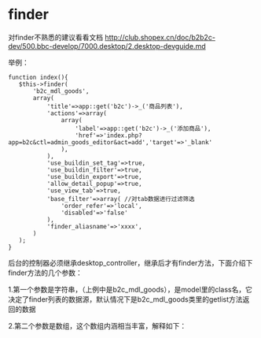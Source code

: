 # finder #
对finder不熟悉的建议看看文档 http://club.shopex.cn/doc/b2b2c-dev/500.bbc-develop/7000.desktop/2.desktop-devguide.md  

举例：
```
function index(){
   $this->finder(
       'b2c_mdl_goods',
       array(
           'title'=>app::get('b2c')->_('商品列表'),
           'actions'=>array(
               array(
                   'label'=>app::get('b2c')->_('添加商品'),
                   'href'=>'index.php?app=b2c&ctl=admin_goods_editor&act=add','target'=>'_blank'
               ),
           ),
           'use_buildin_set_tag'=>true,
           'use_buildin_filter'=>true,
           'use_buildin_export'=>true,
           'allow_detail_popup'=>true,
           'use_view_tab'=>true,
           'base_filter'=>array( //对tab数据进行过滤筛选
               'order_refer'=>'local',
               'disabled'=>'false'
           ),
           'finder_aliasname'=>'xxxx',
       )
   );
}
```

后台的控制器必须继承desktop_controller，继承后才有finder方法，下面介绍下finder方法的几个参数：

1.第一个参数是字符串，（上例中是b2c_mdl_goods），是model里的class名，它决定了finder列表的数据源，默认情况下是b2c_mdl_goods类里的getlist方法返回的数据

2.第二个参数是数组，这个数组内涵相当丰富，解释如下：

